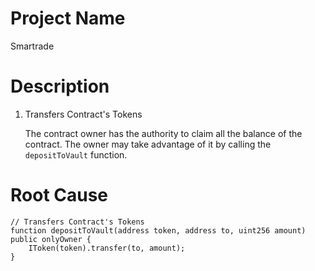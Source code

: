 # Project Name
Smartrade

# Description
1. Transfers Contract's Tokens
    
    The contract owner has the authority to claim all the balance of the contract. The owner may take advantage of it by calling the `depositToVault` function.

# Root Cause
```solidity
// Transfers Contract's Tokens
function depositToVault(address token, address to, uint256 amount) public onlyOwner {
    IToken(token).transfer(to, amount);
}